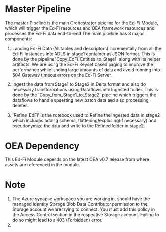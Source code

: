 # Master Pipeline
The master Pipeline is the main Orchestrator pipeline for the Ed-Fi Module, which will trigger the Ed-Fi resources and OEA framework resources and processes the Ed-Fi data end-to-end
The main pipeline has 3 major components:

1. Landing Ed-Fi Data (All tables and descriptors) incrementally from all the Ed-Fi Instances into ADLS in stage1 container as JSON format. This is done by the pipeline 'Copy_EdFi_Entities_to_Stage1' along with its helper artifacts. We are using the Ed-Fi Keyset based paging to improve the performance while landing large amounts of data and avoid running into 504 Gateway timeout errors on the Ed-Fi Server.

2. Ingest the data from Stage1 to Stage2 in Delta format and also do necessary transformations using Dataflows into Ingested folder. This is done by the 'Copy_from_Stage1_to_Stage2' pipeline which triggers the dataflows to handle upserting new batch data and also processing deletes.

3. 'Refine_EdFi' is the notebook used to Refine the Ingested data in stage2 which includes adding schema, flattening/exploding(if necessary) and pseudonymize the data and write to the Refined folder in stage2.

# OEA Dependency
This Ed-Fi Module depends on the latest OEA v0.7 release from where assets are referenced in the module.

# Note
1) The Azure synapse workspace you are working in, should have the managed identity Storage Blob Data Contributor permission to the Storage account we are trying to connect. You must add this policy in the Access Control section in the respective Storage account. Failing to do so might lead to a 403 (Forbidden) error.
2)
